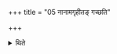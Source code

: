 +++
title = "05 नानामगृहीतङ् गच्छति"

+++

<details><summary>थिते</summary>

5. That in connection with which no name is ultered, does not go (to the ancestor concerned).
</details>
